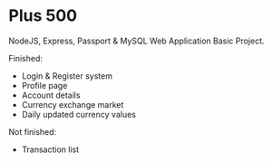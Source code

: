 # Plus 500
NodeJS, Express, Passport & MySQL Web Application Basic Project.


Finished:
- Login & Register system
- Profile page
- Account details
- Currency exchange market
- Daily updated currency values

Not finished:
- Transaction list
